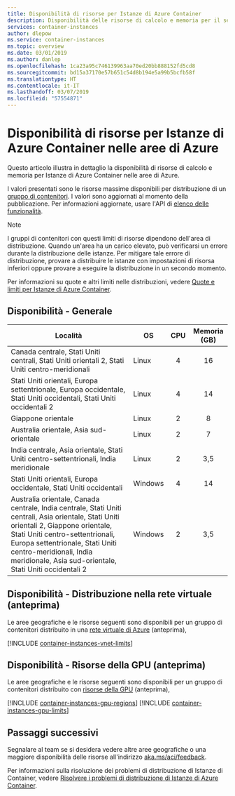 ```yaml
---
title: Disponibilità di risorse per Istanze di Azure Container
description: Disponibilità delle risorse di calcolo e memoria per il servizio Istanze di Azure Container in aree di Azure differenti.
services: container-instances
author: dlepow
ms.service: container-instances
ms.topic: overview
ms.date: 03/01/2019
ms.author: danlep
ms.openlocfilehash: 1ca23a95c746139963aa70ed20bb888152fd5cd8
ms.sourcegitcommit: bd15a37170e57b651c54d8b194e5a99b5bcfb58f
ms.translationtype: HT
ms.contentlocale: it-IT
ms.lasthandoff: 03/07/2019
ms.locfileid: "57554871"
---
```

# <a name="resource-availability-for-azure-container-instances-in-azure-regions"></a>Disponibilità di risorse per Istanze di Azure Container nelle aree di Azure

Questo articolo illustra in dettaglio la disponibilità di risorse di calcolo e memoria per Istanze di Azure Container nelle aree di Azure. 

I valori presentati sono le risorse massime disponibili per distribuzione di un [gruppo di contenitori](container-instances-container-groups.md). I valori sono aggiornati al momento della pubblicazione. Per informazioni aggiornate, usare l'API di [elenco delle funzionalità](/rest/api/container-instances/listcapabilities/listcapabilities). 

> [!NOTE]
> I gruppi di contenitori con questi limiti di risorse dipendono dell'area di distribuzione. Quando un'area ha un carico elevato, può verificarsi un errore durante la distribuzione delle istanze. Per mitigare tale errore di distribuzione, provare a distribuire le istanze con impostazioni di risorsa inferiori oppure provare a eseguire la distribuzione in un secondo momento.

Per informazioni su quote e altri limiti nelle distribuzioni, vedere [Quote e limiti per Istanze di Azure Container](container-instances-quotas.md).

## <a name="availability---general"></a>Disponibilità - Generale

| Località | OS | CPU | Memoria (GB) |
| -------- | -- | :---: | :-----------: |
| Canada centrale, Stati Uniti centrali, Stati Uniti orientali 2, Stati Uniti centro-meridionali | Linux | 4 | 16 |
| Stati Uniti orientali, Europa settentrionale, Europa occidentale, Stati Uniti occidentali, Stati Uniti occidentali 2 | Linux | 4 | 14 |
| Giappone orientale | Linux | 2 | 8 |
| Australia orientale, Asia sud-orientale | Linux | 2 | 7 |
| India centrale, Asia orientale, Stati Uniti centro-settentrionali, India meridionale | Linux | 2 | 3,5 |
| Stati Uniti orientali, Europa occidentale, Stati Uniti occidentali | Windows | 4 | 14 |
| Australia orientale, Canada centrale, India centrale, Stati Uniti centrali, Asia orientale, Stati Uniti orientali 2, Giappone orientale, Stati Uniti centro-settentrionali, Europa settentrionale, Stati Uniti centro-meridionali, India meridionale, Asia sud-orientale, Stati Uniti occidentali 2 | Windows | 2 | 3,5 |

## <a name="availability---virtual-network-deployment-preview"></a>Disponibilità - Distribuzione nella rete virtuale (anteprima)

Le aree geografiche e le risorse seguenti sono disponibili per un gruppo di contenitori distribuito in una [rete virtuale di Azure](container-instances-vnet.md) (anteprima),

[!INCLUDE [container-instances-vnet-limits](../../includes/container-instances-vnet-limits.md)]

## <a name="availability---gpu-resources-preview"></a>Disponibilità - Risorse della GPU (anteprima)

Le aree geografiche e le risorse seguenti sono disponibili per un gruppo di contenitori distribuito con [risorse della GPU](container-instances-gpu.md) (anteprima),

[!INCLUDE [container-instances-gpu-regions](../../includes/container-instances-gpu-regions.md)]
[!INCLUDE [container-instances-gpu-limits](../../includes/container-instances-gpu-limits.md)]

## <a name="next-steps"></a>Passaggi successivi

Segnalare al team se si desidera vedere altre aree geografiche o una maggiore disponibilità delle risorse all'indirizzo [aka.ms/aci/feedback](https://aka.ms/aci/feedback).

Per informazioni sulla risoluzione dei problemi di distribuzione di Istanze di Container, vedere [Risolvere i problemi di distribuzione di Istanze di Azure Container](container-instances-troubleshooting.md).
